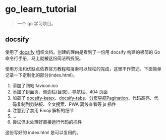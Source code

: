# go_learn_tutorial

> 一个 go 学习项目。

## docsify

使用了 [docsify](https://docsify.js.org/#/zh-cn/) 组织文档。创建的理由是看到了一份用 docsify 构建的极简的 Go 命令行手册，马上就被这份简洁所折服。

使用方法和优缺点依靠官方教程和搜索可以轻松的完成，这里不作赘述。下面简单记录一下定制化的部分(index.html)。

1. 添加了网站 favicon.ico
2. 添加了封面页、侧边栏(目录)、导航栏、404 页面
3. 加载了 [docsify-katex](https://upupming.site/docsify-katex/docs/)、[docsify-tabs](https://jhildenbiddle.github.io/docsify-tabs/#/?id=docsify-tabs)、[分页导航Pagination](https://docsify.js.org/#/zh-cn/plugins?id=pagination)、代码高亮、代码复制到剪贴板、全文搜索、PWA 离线查看等 js 插件
4. 注意到了禁用 Emoji 解析的细节
5. ...
6. 尝试但未处理好直接运行代码的插件

这份写好的 index.html 是可以复用的。
